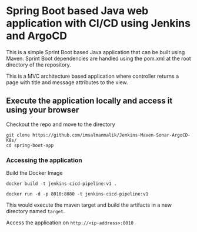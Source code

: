# Spring Boot based Java web application with CI/CD using Jenkins and ArgoCD
 
This is a simple Sprint Boot based Java application that can be built using Maven. Sprint Boot dependencies are handled using the pom.xml 
at the root directory of the repository.

This is a MVC architecture based application where controller returns a page with title and message attributes to the view.

## Execute the application locally and access it using your browser

Checkout the repo and move to the directory

```
git clone https://github.com/imsalmanmalik/Jenkins-Maven-Sonar-ArgoCD-K8s/
cd spring-boot-app
```

### Accessing the application

Build the Docker Image

```
docker build -t jenkins-cicd-pipeline:v1 .
```

```
docker run -d -p 8010:8080 -t jenkins-cicd-pipeline:v1
```
This would execute the maven target and build the artifacts in a new directory named `target`.

Access the application on `http://<ip-address>:8010`


